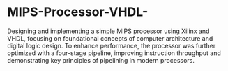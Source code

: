 # MIPS-Processor-VHDL-
Designing and implementing a simple MIPS processor using Xilinx and VHDL, focusing on foundational concepts of computer architecture and digital logic design. To enhance performance, the processor was further optimized with a four-stage pipeline, improving instruction throughput and demonstrating key principles of pipelining in modern processors.
